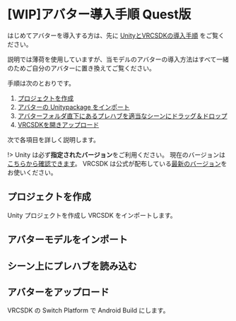# [WIP]アバター導入手順 Quest版

はじめてアバターを導入する方は、先に [UnityとVRCSDKの導入手順](vrcsdk) をご覧ください。

説明では薄荷を使用していますが、当モデルのアバターの導入方法はすべて一緒のためご自分のアバターに置き換えてご覧ください。

手順は次のとおりです。

1. [プロジェクトを作成](setup_quest?id=プロジェクトを作成)
2. [アバターの Unitypackage をインポート](setup_quest?id=アバターモデルをインポート)
3. [アバターフォルダ直下にあるプレハブを適当なシーンにドラッグ＆ドロップ](setup_quest?id=シーン上にプレハブを読み込む)
4. [VRCSDKを開きアップロード](setup_quest?id=アバターをアップロード)

次で各項目を詳しく説明します。

!> Unity は必ず**指定されたバージョン**をご利用ください。
現在のバージョンは[こちらから確認できます](https://docs.vrchat.com/docs/current-unity-version)。
VRCSDK は公式が配布している[最新のバージョン](https://vrchat.com/home/download)をお使いください。

## プロジェクトを作成

Unity プロジェクトを作成し VRCSDK をインポートします。

## アバターモデルをインポート

## シーン上にプレハブを読み込む

## アバターをアップロード

VRCSDK の Switch Platform で Android Build にします。
